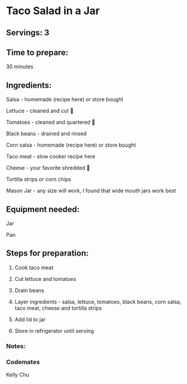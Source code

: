 # Taco Salad in a Jar

## Servings: 3

## Time to prepare: 
30 minutes

## Ingredients:

Salsa - homemade (recipe here) or store bought

Lettuce - cleaned and cut 🥗

Tomatoes - cleaned and quartered 🍅

Black beans - drained and rinsed

Corn salsa - homemade (recipe here) or store bought

Taco meat - slow cooker recipe here

Cheese - your favorite shredded 🧀

Tortilla strips or corn chips

Mason Jar - any size will work, I found that wide mouth jars work best


## Equipment needed:
Jar

Pan

## Steps for preparation:
1. Cook taco meat

2. Cut lettuce and tomatoes

3. Drain beans

4. Layer ingredients - salsa, lettuce, tomatoes, black beans, corn salsa, taco meat, cheese and tortilla strips

5. Add lid to jar

6. Store in refrigerator until serving


### Notes:



### Codemates #
Kelly Chu
